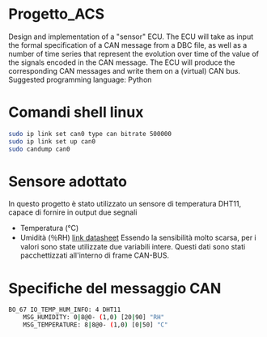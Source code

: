 # Progetto_ACS
Design and implementation of a "sensor" ECU. The ECU will take as input the formal specification of a CAN message from a DBC file, as well as a number of time series that represent the evolution over time of the value of the signals encoded in the CAN message. The ECU will produce the corresponding CAN messages and write them on a (virtual) CAN bus. Suggested programming language: Python

# Comandi shell linux
```bash
sudo ip link set can0 type can bitrate 500000
sudo ip link set up can0
sudo candump can0
```

# Sensore adottato
In questo progetto è stato utilizzato un sensore di temperatura DHT11, capace di fornire in output due segnali
- Temperatura (°C)
- Umidità     (％RH)
[link datasheet](https://www.mouser.com/datasheet/2/758/DHT11-Technical-Data-Sheet-Translated-Version-1143054.pdf)
Essendo la sensibilità molto scarsa, per i valori sono state utilizzate due variabili intere.
Questi dati sono stati pacchettizzati all'interno di frame CAN-BUS.

# Specifiche del messaggio CAN
```bash
BO_67 IO_TEMP_HUM_INFO: 4 DHT11
    MSG_HUMIDITY: 0|8@0- (1,0) [20|90] "RH" 
    MSG_TEMPERATURE: 8|8@0- (1,0) [0|50] "C" 
```